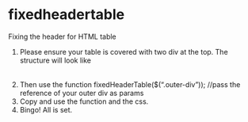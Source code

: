 # fixedheadertable
Fixing the header for HTML table

1) Please ensure your table is covered with two div at the top. The structure will look like

<div class=”outer-div”>
<div class=”inner-div”>
<table id=”my-table”>
</table>
</div>
</div>

2) Then use the function fixedHeaderTable($(“.outer-div”)); //pass the reference of your outer div as params
3) Copy and use the function and the css.
4) Bingo! All is set.

